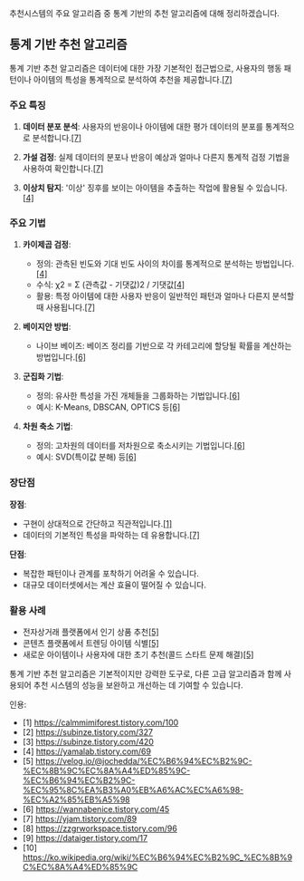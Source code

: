 추천시스템의 주요 알고리즘 중 통계 기반의 추천 알고리즘에 대해 정리하겠습니다.

## 통계 기반 추천 알고리즘

통계 기반 추천 알고리즘은 데이터에 대한 가장 기본적인 접근법으로, 사용자의 행동 패턴이나 아이템의 특성을 통계적으로 분석하여 추천을 제공합니다.[[7]](https://yjam.tistory.com/89)

### 주요 특징

1. **데이터 분포 분석**: 사용자의 반응이나 아이템에 대한 평가 데이터의 분포를 통계적으로 분석합니다.[[7]](https://yjam.tistory.com/89)

2. **가설 검정**: 실제 데이터의 분포나 반응이 예상과 얼마나 다른지 통계적 검정 기법을 사용하여 확인합니다.[[7]](https://yjam.tistory.com/89)

3. **이상치 탐지**: '이상' 징후를 보이는 아이템을 추출하는 작업에 활용될 수 있습니다.[[4]](https://yamalab.tistory.com/69)

### 주요 기법

1. **카이제곱 검정**: 
   - 정의: 관측된 빈도와 기대 빈도 사이의 차이를 통계적으로 분석하는 방법입니다.[[4]](https://yamalab.tistory.com/69)
   - 수식: χ2 = Σ (관측값 - 기댓값)2 / 기댓값[[4]](https://yamalab.tistory.com/69)
   - 활용: 특정 아이템에 대한 사용자 반응이 일반적인 패턴과 얼마나 다른지 분석할 때 사용됩니다.[[7]](https://yjam.tistory.com/89)

2. **베이지안 방법**:
   - 나이브 베이즈: 베이즈 정리를 기반으로 각 카테고리에 할당될 확률을 계산하는 방법입니다.[[6]](https://wannabenice.tistory.com/45)

3. **군집화 기법**:
   - 정의: 유사한 특성을 가진 개체들을 그룹화하는 기법입니다.[[6]](https://wannabenice.tistory.com/45)
   - 예시: K-Means, DBSCAN, OPTICS 등[[6]](https://wannabenice.tistory.com/45)

4. **차원 축소 기법**:
   - 정의: 고차원의 데이터를 저차원으로 축소시키는 기법입니다.[[6]](https://wannabenice.tistory.com/45)
   - 예시: SVD(특이값 분해) 등[[6]](https://wannabenice.tistory.com/45)

### 장단점

**장점**:
- 구현이 상대적으로 간단하고 직관적입니다.[[1]](https://calmmimiforest.tistory.com/100)
- 데이터의 기본적인 특성을 파악하는 데 유용합니다.[[7]](https://yjam.tistory.com/89)

**단점**:
- 복잡한 패턴이나 관계를 포착하기 어려울 수 있습니다.
- 대규모 데이터셋에서는 계산 효율이 떨어질 수 있습니다.

### 활용 사례

- 전자상거래 플랫폼에서 인기 상품 추천[[5]](https://velog.io/@jochedda/%EC%B6%94%EC%B2%9C-%EC%8B%9C%EC%8A%A4%ED%85%9C-%EC%B6%94%EC%B2%9C-%EC%95%8C%EA%B3%A0%EB%A6%AC%EC%A6%98-%EC%A2%85%EB%A5%98)
- 콘텐츠 플랫폼에서 트렌딩 아이템 식별[[5]](https://velog.io/@jochedda/%EC%B6%94%EC%B2%9C-%EC%8B%9C%EC%8A%A4%ED%85%9C-%EC%B6%94%EC%B2%9C-%EC%95%8C%EA%B3%A0%EB%A6%AC%EC%A6%98-%EC%A2%85%EB%A5%98)
- 새로운 아이템이나 사용자에 대한 초기 추천(콜드 스타트 문제 해결)[[5]](https://velog.io/@jochedda/%EC%B6%94%EC%B2%9C-%EC%8B%9C%EC%8A%A4%ED%85%9C-%EC%B6%94%EC%B2%9C-%EC%95%8C%EA%B3%A0%EB%A6%AC%EC%A6%98-%EC%A2%85%EB%A5%98)

통계 기반 추천 알고리즘은 기본적이지만 강력한 도구로, 다른 고급 알고리즘과 함께 사용되어 추천 시스템의 성능을 보완하고 개선하는 데 기여할 수 있습니다.

인용:
- [1] https://calmmimiforest.tistory.com/100
- [2] https://subinze.tistory.com/327
- [3] https://subinze.tistory.com/420
- [4] https://yamalab.tistory.com/69
- [5] https://velog.io/@jochedda/%EC%B6%94%EC%B2%9C-%EC%8B%9C%EC%8A%A4%ED%85%9C-%EC%B6%94%EC%B2%9C-%EC%95%8C%EA%B3%A0%EB%A6%AC%EC%A6%98-%EC%A2%85%EB%A5%98
- [6] https://wannabenice.tistory.com/45
- [7] https://yjam.tistory.com/89
- [8] https://zzgrworkspace.tistory.com/96
- [9] https://dataiger.tistory.com/17
- [10] https://ko.wikipedia.org/wiki/%EC%B6%94%EC%B2%9C_%EC%8B%9C%EC%8A%A4%ED%85%9C